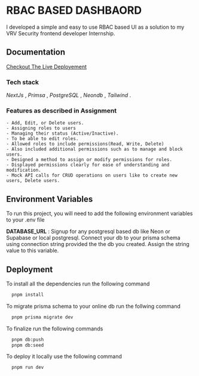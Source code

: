 
# RBAC BASED DASHBAORD

I developed a simple and easy to use RBAC based UI as a solution to my VRV Security frontend developer Internship.


## Documentation

[Checkout The Live Deployement](https://linktodocumentation)

### **Tech stack**

*NextJs* , *Primsa* , *PostgreSQL* ,  *Neondb* , *Tailwind* .


### **Features as described in Assignment**


    - Add, Edit, or Delete users.
    - Assigning roles to users
    - Managing their status (Active/Inactive).
    - To be able to edit roles.
    - Allowed roles to include permissions(Read, Write, Delete)
    - Also included additional permissions such as to manage and block users.
    - Designed a method to assign or modify permissions for roles.
    - Displayed permissions clearly for ease of understanding and modification.
    - Mock API calls for CRUD operations on users like to create new users, Delete users.

## Environment Variables

To run this project, you will need to add the following environment variables to your .env file

 **DATABASE_URL** : Signup for any postgresql based db like Neon or Supabase or local postgresql. Connect your db to your prisma schema using connection string provided the the db you created. Assign the string value to this variable.




## Deployment

To install all the dependencies run the following command


```bash
  pnpm install
```

To migrate prisma schema to your online db run the follwing command


```bash
  pnpm prisma migrate dev
```

To finalize run the following commands


```bash
  pnpm db:push
  pnpm db:seed
```
To deploy it locally use the following command
```bash
  pnpm run dev
```
